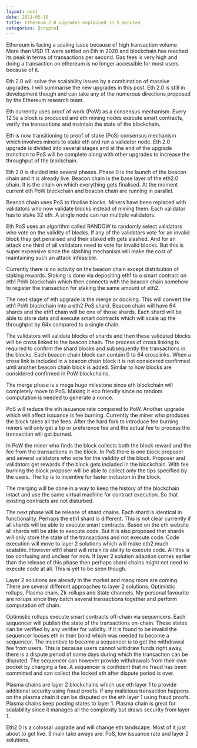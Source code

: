 ```yaml
---
layout: post
date: 2021-05-18
title: Ethereum 2.0 upgrades explained in 5 minutes
categories: [crypto]
---
```


Ethereum is facing a scaling issue because of high transaction volume. More than USD 1T were settled on Eth in 2020 and blockchain has reached its peak in terms of transactions per second. Gas fees is very high and doing a transaction on ethereum is no longer accessible for most users because of it.

Eth 2.0 will solve the scalability issues by a combination of massive upgrades. I will summarise the new upgrades in this post. Eth 2.0 is still in development though and can take any of the numerous directions proposed by the Ethereum research team.

<!--more-->

Eth currently uses proof of work (PoW) as a consensus mechanism. Every 12.5s a block is produced and eth mining nodes execute smart contracts, verify the transactions and maintain the state of the blockchain.

Eth is now transitioning to proof of stake (PoS) consensus mechanism which involves miners to stake eth and run a validator node. Eth 2.0 upgrade is divided into several stages and at the end of the upgrade transition to PoS will be complete along with other upgrades to increase the throughput of the blockchain.

Eth 2.0 is divided into several phases. Phase 0 is the launch of the beacon chain and it is already live. Beacon chain is the base layer of the eth2.0 chain. It is the chain on which everything gets finalised. At the moment current eth PoW blockchain and beacon chain are running in parallel.

Beacon chain uses PoS to finalise blocks.  Miners have been replaced with validators who now validate blocks instead of mining them. Each validator  has to stake 32 eth.  A single node can run multiple validators. 

Eth PoS uses an algorithm called RANDOW to randomly select validators who vote on the validity of blocks.  If any of the validators vote for an invalid block they get penalised and their staked eth gets slashed. And for an attack one third of all validators need to vote for invalid blocks. But this is super expensive since the slashing mechanism will make the cost of maintaining such an attack infeasible.

Currently there is no activity on the beacon chain except distribution of staking rewards. Staking is done via depositing eth1 to a smart contract on eth1 PoW blockchain which then connects with the beacon chain somehow to register the transaction for staking the same amount of eth2.

The next stage of eth upgrade is the merge or docking. This will convert the eth1 PoW blockchain into a eth2 PoS shard. Beacon chain will have 64 shards and the eth1 chain will be one of those shards. Each shard will be able to store data and execute smart contracts which will scale up the throughput by 64x compared to a single chain.

The validators will validate blocks of shards and then these validated blocks will be cross linked to the beacon chain. The process of cross linking is required to confirm the shard blocks and subsequently the transactions in the blocks. Each beacon chain block can contain 0 to 64 crosslinks. When a cross link is included in a beacon chain block it is not considered confirmed until another beacon chain block is added. Similar to how blocks are considered confirmed in PoW blockchains.

The merge phase is a mega huge milestone since eth blockchain will completely move to PoS. Making it eco friendly since no random computation is needed to generate a nonce. 

PoS will reduce the eth issuance rate compared to PoW. Another upgrade which will affect issuance is fee burning. Currently the miner who produces the block takes all the fees. After the hard fork to introduce fee burning miners will only get a tip or preference fee and the actual fee to process the transaction will get burned. 

In PoW the miner who finds the block collects both the block reward and the fee from the transactions in the block. In PoS there is one block proposer and several validators who vote for the validity of the block. Proposer and validators get rewards if the block gets included in the blockchain. With fee burning the block proposer will be able to collect only the tips specified by the users. The tip is to incentive for faster inclusion in the block.

The merging will be done in a way to keep the history of the blockchain intact and use the same virtual machine for contract execution. So that existing contracts are not disturbed.

The next phase will be release of shard chains. Each shard is identical in functionality. Perhaps the eth1 shard is different. This is not clear currently if all shards will be able to execute smart contracts. Based on the eth website all shards will be able to execute code. But it is also proposed that shards will only store the state of the transactions and not execute code. Code execution will move to layer 2 solutions which will make eth2 much scalable. However eth1 shard will retain its ability to execute code. All this is too confusing and unclear for now. If layer 2 solution adaption comes earlier than the release of this phase then perhaps shard chains might not need to execute code at all. This is yet to be seen though.

Layer 2 solutions are already in the market and many more are coming. There are several different approaches to layer 2 solutions. Optimistic rollups, Plasma chain, Zk-rollups and State channels. My personal favourite are rollups since they batch several transactions together and perform computation off chain.

Optimistic rollups execute smart contracts off-chain via sequencers. Each sequencer will publish the state of the transactions on-chain. These states can be verified by any verifier for validity. If it is found to be invalid the sequencer looses eth in their bond which was needed to become a sequencer. The incentive to become a sequencer is to get the withdrawal fee from users. This is because users cannot withdraw funds right away, there is a dispute period of some days during which the transaction can be disputed. The sequencer can however provide withdrawals from their own pocket by charging a fee. A sequencer is confident that no fraud has been committed and can collect the locked eth after dispute period is over.

Plasma chains are layer 2 blockchains which use eth layer 1 to provide additional security using fraud proofs. If any malicious transaction happens on the plasma chain it can be disputed on the eth layer 1 using fraud proofs. Plasma chains keep posting states to layer 1.  Plasma chain is great for scalability since it manages all the complexity but draws security from layer 1.

Eth2.0 is a colossal upgrade and will change eth landscape. Most of it just about to get live. 3 main take aways are: PoS, low issuance rate and layer 2 solutions.
